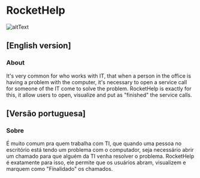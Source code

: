 # RocketHelp

![altText](https://github.com/pedrocorrea2002/Rocketseat_RocketHelp/blob/master/src/assets/App_Screenshot.jpg?raw=true)

## [English version]
### About

It's very common for who works with IT, that when a person in the office is having a problem with the computer, it's necessary to open a service call for someone of the IT come to solve the problem. RocketHelp is exactly for this, it allow users to open, visualize and put as "finished" the service calls.

## [Versão portuguesa]
### Sobre

É muito comum pra quem trabalha com TI, que quando uma pessoa no escritório está tendo um problema com o computador, seja necessário abrir um chamado para que alguém da TI venha resolver o problema. RocketHelp é exatamente para isso, ele permite que os usuários abram, visualizem e marquem como "Finalidado" os chamados.
